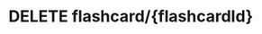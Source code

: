#  DELETE flashcard/{flashcardId}

<api-endpoint openapi-path="../../api/backend_flashpomo-openapi.yaml" method="DELETE" endpoint="/flashcard/{flashcardId}"/>